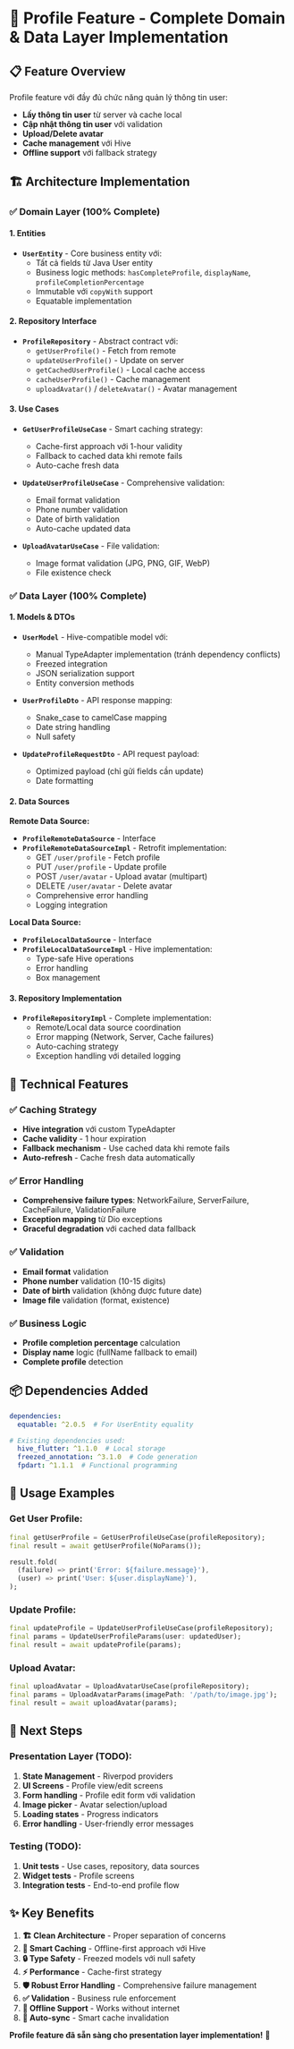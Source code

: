 # 🎯 Profile Feature - Complete Domain & Data Layer Implementation

## 📋 **Feature Overview**

Profile feature với đầy đủ chức năng quản lý thông tin user:
- **Lấy thông tin user** từ server và cache local
- **Cập nhật thông tin user** với validation
- **Upload/Delete avatar** 
- **Cache management** với Hive
- **Offline support** với fallback strategy

## 🏗️ **Architecture Implementation**

### **✅ Domain Layer (100% Complete)**

#### **1. Entities**
- **`UserEntity`** - Core business entity với:
  - Tất cả fields từ Java User entity
  - Business logic methods: `hasCompleteProfile`, `displayName`, `profileCompletionPercentage`
  - Immutable với `copyWith` support
  - Equatable implementation

#### **2. Repository Interface**
- **`ProfileRepository`** - Abstract contract với:
  - `getUserProfile()` - Fetch from remote
  - `updateUserProfile()` - Update on server
  - `getCachedUserProfile()` - Local cache access
  - `cacheUserProfile()` - Cache management
  - `uploadAvatar()` / `deleteAvatar()` - Avatar management

#### **3. Use Cases**
- **`GetUserProfileUseCase`** - Smart caching strategy:
  - Cache-first approach với 1-hour validity
  - Fallback to cached data khi remote fails
  - Auto-cache fresh data
  
- **`UpdateUserProfileUseCase`** - Comprehensive validation:
  - Email format validation
  - Phone number validation
  - Date of birth validation
  - Auto-cache updated data
  
- **`UploadAvatarUseCase`** - File validation:
  - Image format validation (JPG, PNG, GIF, WebP)
  - File existence check

### **✅ Data Layer (100% Complete)**

#### **1. Models & DTOs**
- **`UserModel`** - Hive-compatible model với:
  - Manual TypeAdapter implementation (tránh dependency conflicts)
  - Freezed integration
  - JSON serialization support
  - Entity conversion methods

- **`UserProfileDto`** - API response mapping:
  - Snake_case to camelCase mapping
  - Date string handling
  - Null safety

- **`UpdateProfileRequestDto`** - API request payload:
  - Optimized payload (chỉ gửi fields cần update)
  - Date formatting

#### **2. Data Sources**

**Remote Data Source:**
- **`ProfileRemoteDataSource`** - Interface
- **`ProfileRemoteDataSourceImpl`** - Retrofit implementation:
  - GET `/user/profile` - Fetch profile
  - PUT `/user/profile` - Update profile  
  - POST `/user/avatar` - Upload avatar (multipart)
  - DELETE `/user/avatar` - Delete avatar
  - Comprehensive error handling
  - Logging integration

**Local Data Source:**
- **`ProfileLocalDataSource`** - Interface
- **`ProfileLocalDataSourceImpl`** - Hive implementation:
  - Type-safe Hive operations
  - Error handling
  - Box management

#### **3. Repository Implementation**
- **`ProfileRepositoryImpl`** - Complete implementation:
  - Remote/Local data source coordination
  - Error mapping (Network, Server, Cache failures)
  - Auto-caching strategy
  - Exception handling với detailed logging

## 🔧 **Technical Features**

### **✅ Caching Strategy**
- **Hive integration** với custom TypeAdapter
- **Cache validity** - 1 hour expiration
- **Fallback mechanism** - Use cached data khi remote fails
- **Auto-refresh** - Cache fresh data automatically

### **✅ Error Handling**
- **Comprehensive failure types**: NetworkFailure, ServerFailure, CacheFailure, ValidationFailure
- **Exception mapping** từ Dio exceptions
- **Graceful degradation** với cached data fallback

### **✅ Validation**
- **Email format** validation
- **Phone number** validation (10-15 digits)
- **Date of birth** validation (không được future date)
- **Image file** validation (format, existence)

### **✅ Business Logic**
- **Profile completion percentage** calculation
- **Display name** logic (fullName fallback to email)
- **Complete profile** detection

## 📦 **Dependencies Added**

```yaml
dependencies:
  equatable: ^2.0.5  # For UserEntity equality

# Existing dependencies used:
  hive_flutter: ^1.1.0  # Local storage
  freezed_annotation: ^3.1.0  # Code generation
  fpdart: ^1.1.1  # Functional programming
```

## 🚀 **Usage Examples**

### **Get User Profile:**
```dart
final getUserProfile = GetUserProfileUseCase(profileRepository);
final result = await getUserProfile(NoParams());

result.fold(
  (failure) => print('Error: ${failure.message}'),
  (user) => print('User: ${user.displayName}'),
);
```

### **Update Profile:**
```dart
final updateProfile = UpdateUserProfileUseCase(profileRepository);
final params = UpdateUserProfileParams(user: updatedUser);
final result = await updateProfile(params);
```

### **Upload Avatar:**
```dart
final uploadAvatar = UploadAvatarUseCase(profileRepository);
final params = UploadAvatarParams(imagePath: '/path/to/image.jpg');
final result = await uploadAvatar(params);
```

## 🎯 **Next Steps**

### **Presentation Layer (TODO):**
1. **State Management** - Riverpod providers
2. **UI Screens** - Profile view/edit screens
3. **Form handling** - Profile edit form với validation
4. **Image picker** - Avatar selection/upload
5. **Loading states** - Progress indicators
6. **Error handling** - User-friendly error messages

### **Testing (TODO):**
1. **Unit tests** - Use cases, repository, data sources
2. **Widget tests** - Profile screens
3. **Integration tests** - End-to-end profile flow

## ✨ **Key Benefits**

1. **🏗️ Clean Architecture** - Proper separation of concerns
2. **💾 Smart Caching** - Offline-first approach với Hive
3. **🔒 Type Safety** - Freezed models với null safety
4. **⚡ Performance** - Cache-first strategy
5. **🛡️ Robust Error Handling** - Comprehensive failure management
6. **✅ Validation** - Business rule enforcement
7. **📱 Offline Support** - Works without internet
8. **🔄 Auto-sync** - Smart cache invalidation

**Profile feature đã sẵn sàng cho presentation layer implementation!** 🎉
